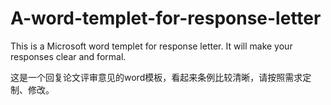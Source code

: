 # A-word-templet-for-response-letter

This is a Microsoft word templet for response letter. It will make your responses clear and formal.

这是一个回复论文评审意见的word模板，看起来条例比较清晰，请按照需求定制、修改。
